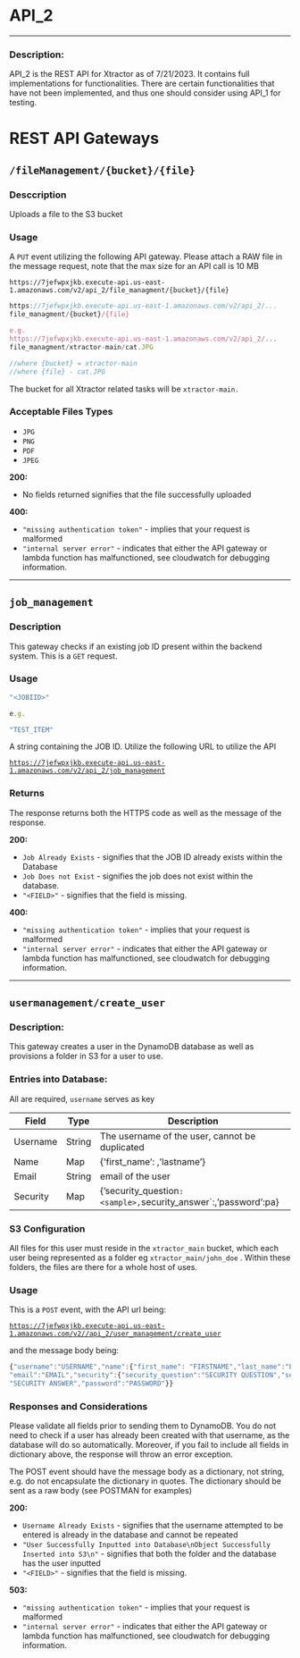 # API_2

---

### Description:

API_2 is the REST API for Xtractor as of 7/21/2023. It contains full implementations for functionalities. There are certain functionalities that have not been implemented, and thus one should consider using API_1 for testing. 

# REST API Gateways

## `/fileManagement/{bucket}/{file}`

### Desccription

Uploads a file to the S3 bucket 

### Usage

A `PUT` event utilizing the following API gateway. Please attach a RAW file in the message request, note that the max size for an API call is 10 MB

`https://7jefwpxjkb.execute-api.us-east-1.amazonaws.com/v2/api_2/file_managment/{bucket}/{file}`

```jsx
https://7jefwpxjkb.execute-api.us-east-1.amazonaws.com/v2/api_2/...
file_managment/{bucket}/{file}

e.g.
https://7jefwpxjkb.execute-api.us-east-1.amazonaws.com/v2/api_2/...
file_managment/xtractor-main/cat.JPG

//where {bucket} = xtractor-main
//where {file} - cat.JPG
```

The bucket for all Xtractor related tasks will be `xtractor-main.`

### Acceptable Files Types

- `JPG`
- `PNG`
- `PDF`
- `JPEG`

********200:********

- No fields returned signifies that the file successfully uploaded

**400:**

- `"missing authentication token"`  - implies that your request is malformed
- `"internal server error"` - indicates that either the API gateway or lambda function has malfunctioned, see cloudwatch for debugging information.

---

## `job_management`

### Description

This gateway checks if an existing job ID present within the backend system. This is a `GET` request. 

### Usage

```jsx
"<JOBIID>"

e.g.

"TEST_ITEM"
```

A string containing the JOB ID. Utilize the following URL to utilize the API 

[`https://7jefwpxjkb.execute-api.us-east-1.amazonaws.com/v2/api_2/job_management`](https://7jefwpxjkb.execute-api.us-east-1.amazonaws.com/v2/api_2/job_management)

### Returns

The response returns both the HTTPS code as well as the message of the response. 

********200:********

- `Job Already Exists` - signifies that the JOB ID already exists within the Database
- `Job Does not Exist` - signifies the job does not exist within the database.
- `"<FIELD>"` - signifies that the field is missing.

**400:**

- `"missing authentication token"`  - implies that your request is malformed
- `"internal server error"` - indicates that either the API gateway or lambda function has malfunctioned, see cloudwatch for debugging information.

---

## `usermanagement/create_user`

### **********************Description**********************:

This gateway creates a user in the DynamoDB database as well as provisions a folder in S3 for a user to use. 

### ********************************************Entries into Database:********************************************

All are required, `username` serves as key

| Field | Type | Description  |
| --- | --- | --- |
| Username  | String | The username of the user, cannot be duplicated |
| Name  | Map | {’first_name’: <sample>,’lastname’<sample>} |
| Email | String | email of the user |
| Security | Map | {’security_question`:<sample>,`security_answer`:<sample>,’password’:pa<sample>} |

### **********************************S3 Configuration**********************************

All files for this user must reside in the `xtractor_main` bucket, which each user being represented as a folder eg `xtractor_main/john_doe` . Within these folders, the files are there for a whole host of uses. 

### **********Usage**********

This is a `POST` event, with the API url being:

 [`https://7jefwpxjkb.execute-api.us-east-1.amazonaws.com/v2//api_2/user_management/create_user`](https://7jefwpxjkb.execute-api.us-east-1.amazonaws.com/v2//api_2/user_management/create_user)

and the message body being:

```jsx
{"username":"USERNAME","name":{"first_name": "FIRSTNAME","last_name":"LASTNAME"},\
"email":"EMAIL","security":{"security_question":"SECURITY QUESTION","security_answer":\
"SECURITY ANSWER","password":"PASSWORD"}}
```

### Responses and Considerations

Please validate all fields prior to sending them to DynamoDB. You do not need to check if a user has already been created with that username, as the database will do so automatically. Moreover, if you fail to include all fields in dictionary above, the response will throw an error exception. 

The POST event should have the message body as a dictionary, not string, e.g. do not encapsulate the dictionary in quotes. The dictionary should be sent as a raw body (see POSTMAN for examples)

********200:********

- `Username Already Exists` - signifies that the username attempted to be entered is already in the database and cannot be repeated
- `"User Successfully Inputted into Database\nObject Successfully Inserted into S3\n"` - signifies that both the folder and the database has the user inputted
- `"<FIELD>"` - signifies that the field is missing.

********503:********

- `"missing authentication token"`  - implies that your request is malformed
- `"internal server error"` - indicates that either the API gateway or lambda function has malfunctioned, see cloudwatch for debugging information.
